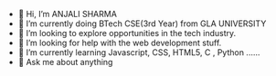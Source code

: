 - 👋 Hi, I’m ANJALI SHARMA
- 🔭 I’m currently doing BTech CSE(3rd Year) from
   GLA UNIVERSITY
- 👯 I’m looking to explore opportunities in the tech industry.
- 💞️ I’m looking for help with the web development stuff.
- 🌱 I’m currently learning Javascript, CSS, HTML5, C , Python ......
- 💬 Ask me about anything
  

<!---
anjalimunnu/anjalimunnu is a ✨ special ✨ repository because its `README.md` (this file) appears on your GitHub profile.
You can click the Preview link to take a look at your changes.
--->

